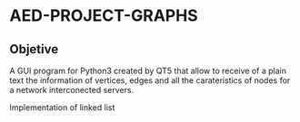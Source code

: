 # AED-PROJECT-GRAPHS

## Objetive

A GUI program for Python3 created by QT5 that allow to receive 
of a plain text the information of vertices, edges and all the 
carateristics of nodes for a network interconected servers. 

Implementation of linked list